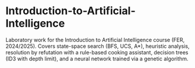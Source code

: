# Introduction-to-Artificial-Intelligence
Laboratory work for the Introduction to Artificial Intelligence course (FER, 2024/2025). Covers state-space search (BFS, UCS, A*), heuristic analysis, resolution by refutation with a rule-based cooking assistant, decision trees (ID3 with depth limit), and a neural network trained via a genetic algorithm. 
